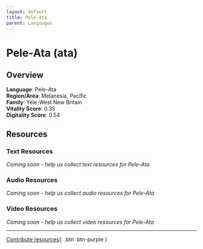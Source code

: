 ```yaml
---
layout: default
title: Pele-Ata
parent: Languages
---
```


# Pele-Ata (ata)

## Overview

**Language**: Pele-Ata  
**Region/Area**: Melanesia, Pacific  
**Family**: Yele-West New Britain  
**Vitality Score**: 0.35  
**Digitality Score**: 0.54  

## Resources

### Text Resources
*Coming soon - help us collect text resources for Pele-Ata*

### Audio Resources
*Coming soon - help us collect audio resources for Pele-Ata*

### Video Resources
*Coming soon - help us collect video resources for Pele-Ata*

---

[Contribute resources](https://fairtrain.github.io/){: .btn .btn-purple }

